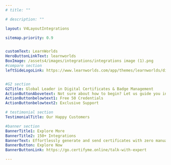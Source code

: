 ```yaml
---
# title: ""

# description: ""

layout: V4LayoutIntegrations

sitemap.priority: 0.9


customText: LearnWorlds
HeroButtonLinkText: learnworlds
BoxImage: /assets4/images/integrations/integrations image (1).png
#compare section
leftSideLogoLink: https://www.learnworlds.com/app/themes/learnworlds/dist/images/comparison/lw-logo.png


#G2 section
G2Title: Global Leader in Digital Certificates & Badge Management
ActionButtonAbovetext: Not sure about how to begin? Let us guide you in the right direction!
ActionButtonbelowtext1: Free 50 Credentials
ActionButtonbelowtext2: Exclusive Support

# testimonial section
TestimonialTitle: Our Happy Customers   

#banner section
BannerTitle1: Explore More
BannerTitle2: 150+ Integrations
BannerText: Effortlessly generate and send certificates with zero manual intervention using the most advanced digital credential management software of 2023.
BannerButton: Explore Now
BannerButtonLink: https://go.certifyme.online/talk-with-expert

---
```


